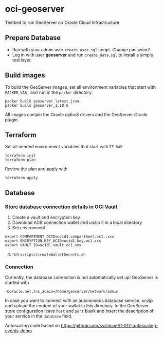 # oci-geoserver
Testbed to run GeoServer on Oracle Cloud Infrastructure

## Prepare Database

- Run with your admin user ```create_user.sql``` script. Change password!
- Log in with user **geoserver** and run ```create_data.sql``` to install a simple test layer.

## Build images

To build the GeoServer images, set all environment variables that start with ```PACKER_VAR_``` and run in the ```packer``` directory: 
```
packer build geoserver_latest.json
packer build geoserver_2.18.0
```

All images contain the Oracle ojdbc8 drivers and the GeoServer Oracle plugin.


## Terraform

Set all needed environment variables that start with ```TF_VAR```

````
terraform init
terraform plan
````

Review the plan and apply with

```
terraform apply
```

## Database

### Store database connection details in OCI Vault

1. Create a vault and encryption key
2. Download ADB connection wallet and unzip it in a local directory
3. Set environment
```shell script
export COMPARTMENT_OCID=ocid1.compartment.oc1..xxx
export ENCRYPTION_KEY_OCID=ocid1.key.oc1.xxx
export VAULT_ID=ocid1.vault.oc1.xxx
```
4. run ```scripts/createWalletSecrets.sh```

### Connection

Currently, the database connection is not automatically set up! GeoServer is started with

```-Doracle.net.tns_admin=/home/geoserver/network/admin```

In case you want to connect with an autonomous database service, unzip and upload the content of your wallet in this
directory. In the GeoServer store configuration leave ```host``` and ```port``` blank and insert the description of your service
in the ```database``` field.


Autoscaling code based on https://github.com/svilmune/tf-012-autoscaling-events-demo